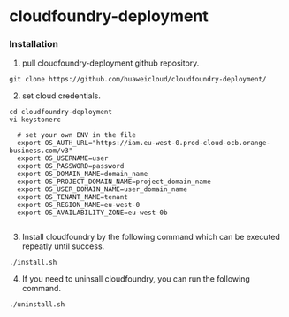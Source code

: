 # cloudfoundry-deployment

### Installation

1. pull cloudfoundry-deployment github repository.

```
git clone https://github.com/huaweicloud/cloudfoundry-deployment/
```

2. set cloud credentials.
```
cd cloudfoundry-deployment
vi keystonerc

  # set your own ENV in the file
  export OS_AUTH_URL="https://iam.eu-west-0.prod-cloud-ocb.orange-business.com/v3"
  export OS_USERNAME=user
  export OS_PASSWORD=password
  export OS_DOMAIN_NAME=domain_name
  export OS_PROJECT_DOMAIN_NAME=project_domain_name
  export OS_USER_DOMAIN_NAME=user_domain_name
  export OS_TENANT_NAME=tenant
  export OS_REGION_NAME=eu-west-0
  export OS_AVAILABILITY_ZONE=eu-west-0b
  
```

3. Install cloudfoundry by the following command which can be executed repeatly until success.
```
./install.sh
```

4. If you need to uninsall cloudfoundry, you can run the following command.
```
./uninstall.sh
```
